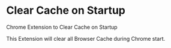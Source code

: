# Clear Cache on Startup
Chrome Extension to Clear Cache on Startup

This Extension will clear all Browser Cache during Chrome start.
